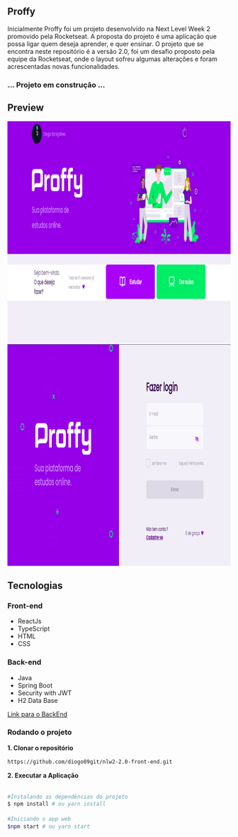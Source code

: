 ## Proffy
Inicialmente Proffy foi um projeto desenvolvido na Next Level Week 2 promovido pela Rocketseat. A proposta do projeto é uma aplicação que possa ligar quem deseja aprender, e quer ensinar.
O projeto que se encontra neste repositório é a versão 2.0, foi um desafio proposto pela equipe da Rocketseat, onde o layout sofreu algumas alterações e foram acrescentadas novas funcionalidades.

### ... Projeto em construção ...

## Preview

<img src="/github/home.png" width="900" height="500"/>
<img src="/github/login.png" width="900" height="500"/>

## Tecnologias

### Front-end
- ReactJs
- TypeScript
- HTML
- CSS

### Back-end
- Java
- Spring Boot
- Security with JWT
- H2 Data Base

[Link para o BackEnd](https://github.com/diogo09git/nlw2-2.0-back-end)

### Rodando o projeto

**1. Clonar o repositório**
```bash
https://github.com/diogo09git/nlw2-2.0-front-end.git
```
**2. Executar a Aplicação**
```bash

#Instalando as dependências do projeto
$ npm install # ou yarn install

#Iniciando o app web
$npm start # ou yarn start
```
